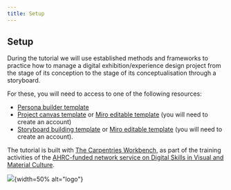 ```yaml
---
title: Setup
---
```


## Setup
During the tutorial we will use established methods and frameworks to practice how to manage a digital exhibition/experience design project from the stage of its conception to the stage of its conceptualisation through a storyboard. 

For these, you will need to access to one of the following resources: 

- [Persona builder template](files/persona-digital-experience.pdf)
- [Project canvas template](files/project-canvas.pdf) or [Miro editable template](https://miro.com/templates/project-canvas-2/) (you will need to create an account) 
- [Storyboard building template](https://museumsvictoria.com.au/media/6716/making-history-storyboard-tempate.pdf) or [Miro editable template](https://miro.com/miroverse/storyboarding-toolkit/) (you will need to create an account).


The tutorial is built with [The Carpentries Workbench](https://carpentries.github.io/sandpaper-docs/), as part of the training activities of the [AHRC-funded network service on Digital Skills in Visual and Material Culture](https://www.culturedigitalskills.org). 

![](../episodes/fig/colorlogo_centre.png){width=50% alt="logo"}


